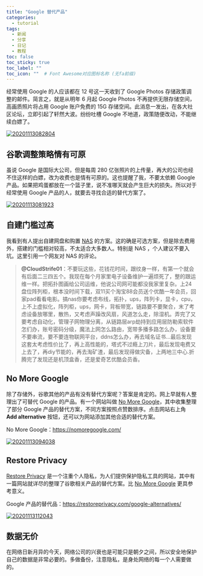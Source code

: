 ```yaml
---
title: "Google 替代产品"
categories:
  - tutorial
tags:
  - 新闻
  - 分享
  - 日记
  - 教程
toc: false
toc_sticky: true
toc_label: ""
toc_icon: ""  # Font Awesome对应图标名称 (无fa前缀)	
---
```

经常使用 Google 的人应该都在 12 号这一天收到了 Google Photos 存储政策调整的邮件。简言之，就是从明年 6 月起 Google Photos 不再提供无限存储空间，高画质照片将占用 Google 账户免费的 15G 存储空间。此消息一发出，在各大社区论坛，立即引起了轩然大波。纷纷吐槽 Google 不地道，政策随便改动，不能继续白嫖了。

[![20201113082804](https://fastly.jsdelivr.net/gh/sunete/imghost/img20201113082804.png)](https://fastly.jsdelivr.net/gh/sunete/imghost/img20201113082804.png)

## 谷歌调整策略情有可原

虽说 Google 是国际大公司，但是每周 280 亿张照片的上传量，再大的公司也经不住这样的白嫖，改为收费也是情有可原的。这也提醒了我，不要太依赖 Google 产品。如果把鸡蛋都放在一个篮子里，说不准哪天就会产生巨大的损失。所以对于经常使用 Google 产品的人，就要去寻找合适的替代方案了。

[![20201113081923](https://fastly.jsdelivr.net/gh/sunete/imghost/img20201113081923.png)](https://fastly.jsdelivr.net/gh/sunete/imghost/img20201113081923.png)

## 自建门槛过高

我看到有人提出自建网盘和购置 [NAS](https://baike.baidu.com/item/NAS网络存储) 的方案。这的确是可选方案，但是除去费用外，搭建的门槛相对较高，不太适合大多数人。特别是 NAS ，个人建议不要入坑。这里引用一个网友对 NAS 的评论。

>**@CloudStrife01**：不要玩这些，花钱花时间，跟纹身一样，有第一个就会有后面二三四五个。我现在每个月家里电子设备维护一遍烦死了，整的跟运维一样。把拓扑图画给公司运维，他说公司网可能都没我家里复杂。上24盘位阵列柜，根本没时间下载，双11买个淘宝88会员送个优酷一年会员，回家pad看看电影。搞nas你要考虑布线，拓扑，ups，阵列卡，显卡，cpu，上不上虚拟化，阵列柜，ups，网卡，背板带宽，链路要不要聚合，末了考虑设备放哪里，散热，又考虑声躁改风扇，风道怎么走，除湿机。弄完了又要考虑自动化，管理子网物理分离，从链路层arp劫持到应用层防勒索软件怎们办，账号密码分级，魔法上网怎么路由，宽带多播多路怎么办，设备要不要串流，要不要连物联网平台，ddns怎么办，再去域名证书…最后发现这套太考虑性价比了，再上高性能的，塔式不过瘾上刀片，最后发现电费又上去了，再diy节能的，再去淘矿渣，最后发现得做灾备，上两地三中心.折腾完了发现还是机顶盒香，还是爱奇艺优酷会员香。

## No More Google

除了存储外，谷歌其他的产品有没有替代方案呢？答案是肯定的。网上早就有人整理出了可替代 Google 的产品。有一个网站叫做 [No More Google](https://nomoregoogle.com/)，其中收集整理了部分 Google 产品的替代方案，不同方案按照点赞数排序。点击网站右上角 **Add alternative** 按钮，还可以为网站添加其他合适的替代方案。

No More Google：<https://nomoregoogle.com/>

[![20201113094038](https://fastly.jsdelivr.net/gh/sunete/imghost/img20201113094038.png)](https://fastly.jsdelivr.net/gh/sunete/imghost/img20201113094038.png)

## Restore Privacy

[Restore Privacy](https://restoreprivacy.com/) 是一个注重个人隐私，为人们提供保护隐私工具的网站，其中有一篇网站就详尽的整理了谷歌相关产品的替代方案。比 [No More Google](https://nomoregoogle.com/) 更具参考意义。

Google 产品的替代品：<https://restoreprivacy.com/google-alternatives/>

[![20201113112043](https://fastly.jsdelivr.net/gh/sunete/imghost/img20201113112043.png)](https://fastly.jsdelivr.net/gh/sunete/imghost/img20201113112043.png)

## 数据无价

在网络日新月异的今天，网络公司的兴衰也是可能只是朝夕之间，所以安全地保护自己的数据是非常必要的。多做备份，注意隐私，是身处网络的每一个人需要做的。
